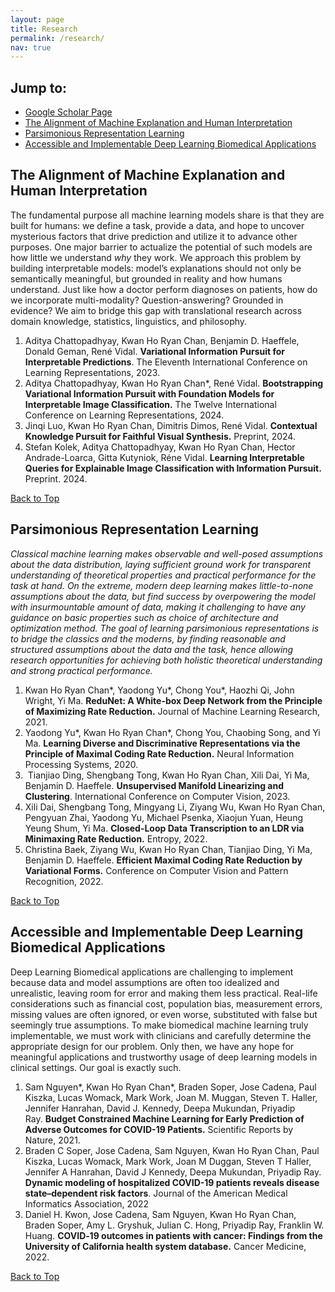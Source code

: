```yaml
---
layout: page
title: Research
permalink: /research/
nav: true
---
```


## Jump to: 
- [Google Scholar Page](https://scholar.google.com/citations?user=DBXWBqcAAAAJ&hl=en&oi=ao)
- [The Alignment of Machine Explanation and Human Interpretation](#the-alignment-of-machine-explanation-and-human-interpretation)
- [Parsimonious Representation Learning](#parsimonious-representation-learning)
- [Accessible and Implementable Deep Learning Biomedical Applications](#accessible-and-implementable-deep-learning-biomedical-applications)

## The Alignment of Machine Explanation and Human Interpretation

The fundamental purpose all machine learning models share is that they are built for humans: we define a task, provide a data, and hope to uncover mysterious factors that drive prediction and utilize it to advance other purposes. One major barrier to actualize the potential of such models are how little we understand *why* they work. We approach this problem by building interpretable models: model’s explanations should not only be semantically meaningful, but grounded in reality and how humans understand. Just like how a doctor perform diagnoses on patients, how do we incorporate multi-modality? Question-answering? Grounded in evidence? We aim to bridge this gap with translational research across domain knowledge, statistics, linguistics, and philosophy. 

1. Aditya Chattopadhyay, Kwan Ho Ryan Chan, Benjamin D. Haeffele, Donald Geman, René Vidal. **Variational Information Pursuit for Interpretable Predictions**. The Eleventh International Conference on Learning Representations, 2023.
2. Aditya Chattopadhyay, Kwan Ho Ryan Chan*, René Vidal. **Bootstrapping Variational Information Pursuit with Foundation Models for Interpretable Image Classification.** The Twelve International Conference on Learning Representations, 2024.
3. Jinqi Luo, Kwan Ho Ryan Chan, Dimitris Dimos, René Vidal. **Contextual Knowledge Pursuit for Faithful Visual Synthesis.** Preprint, 2024. 
4. Stefan Kolek, Aditya Chattopadhyay, Kwan Ho Ryan Chan, Hector Andrade-Loarca, Gitta Kutyniok, Réne Vidal. **Learning Interpretable Queries for Explainable Image Classification with Information Pursuit.** Preprint. 2024.

[Back to Top](#jump-to)

## Parsimonious Representation Learning

*Classical machine learning makes observable and well-posed assumptions about the data distribution, laying sufficient ground work for transparent understanding of theoretical properties and practical performance for the task at hand.  On the extreme, modern deep learning makes little-to-none assumptions about the data, but find success by overpowering the model with insurmountable amount of data, making it challenging to have any guidance on basic properties such as choice of architecture and optimization method. The goal of learning parsimonious representations is to bridge the classics and the moderns, by finding reasonable and structured assumptions about the data and the task, hence allowing research opportunities for achieving both holistic theoretical understanding and strong practical performance.* 

1. Kwan Ho Ryan Chan\*, Yaodong Yu\*, Chong You*, Haozhi Qi, John Wright, Yi Ma. **ReduNet: A White-box Deep Network from the Principle of Maximizing Rate Reduction.** Journal of Machine Learning Research, 2021.
2. Yaodong Yu\*, Kwan Ho Ryan Chan\*, Chong You, Chaobing Song, and Yi Ma. **Learning Diverse and Discriminative Representations via the Principle of Maximal Coding Rate Reduction.** Neural Information Processing Systems, 2020. 
3.  Tianjiao Ding, Shengbang Tong, Kwan Ho Ryan Chan, Xili Dai, Yi Ma, Benjamin D. Haeffele. **Unsupervised Manifold Linearizing and Clustering**. International Conference on Computer Vision, 2023.
4. Xili Dai, Shengbang Tong, Mingyang Li, Ziyang Wu, Kwan Ho Ryan Chan, Pengyuan Zhai, Yaodong Yu, Michael Psenka, Xiaojun Yuan, Heung Yeung Shum, Yi Ma. **Closed-Loop Data Transcription to an LDR via Minimaxing Rate Reduction.** Entropy, 2022.
5. Christina Baek, Ziyang Wu, Kwan Ho Ryan Chan, Tianjiao Ding, Yi Ma, Benjamin D. Haeffele. **Efficient Maximal Coding Rate Reduction by Variational Forms.** Conference on Computer Vision and Pattern Recognition, 2022.

[Back to Top](#jump-to)

## Accessible and Implementable Deep Learning Biomedical Applications

Deep Learning Biomedical applications are challenging to implement because data and model assumptions are often too idealized and unrealistic, leaving room for error and making them less practical. Real-life considerations such as financial cost, population bias, measurement errors, missing values are often ignored, or even worse, substituted with false but seemingly true assumptions. To make biomedical machine learning truly implementable, we must work with clinicians and carefully determine the appropriate design for our problem. Only then, we have any hope for meaningful applications and trustworthy usage of deep learning models in clinical settings. Our goal is exactly such. 

1. Sam Nguyen*, Kwan Ho Ryan Chan*, Braden Soper, Jose Cadena, Paul Kiszka, Lucas Womack, Mark Work, Joan M. Muggan, Steven T. Haller, Jennifer Hanrahan, David J. Kennedy, Deepa Mukundan, Priyadip Ray. **Budget Constrained Machine Learning for Early Prediction of Adverse Outcomes for COVID-19 Patients.** Scientific Reports by Nature, 2021.
2. Braden C Soper, Jose Cadena, Sam Nguyen, Kwan Ho Ryan Chan, Paul Kiszka, Lucas Womack, Mark Work, Joan M Duggan, Steven T Haller, Jennifer A Hanrahan, David J Kennedy, Deepa Mukundan, Priyadip Ray. **Dynamic modeling of hospitalized COVID-19 patients reveals disease state–dependent risk factors**. Journal of the American Medical Informatics Association, 2022
3. Daniel H. Kwon, Jose Cadena, Sam Nguyen, Kwan Ho Ryan Chan, Braden Soper, Amy L. Gryshuk, Julian C. Hong, Priyadip Ray, Franklin W. Huang. **COVID‐19 outcomes in patients with cancer: Findings from the University of California health system database.** Cancer Medicine, 2022.
   
[Back to Top](#jump-to)